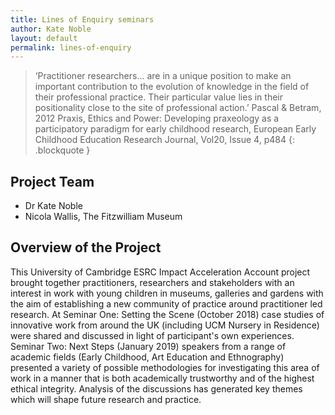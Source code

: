 ```yaml
---
title: Lines of Enquiry seminars
author: Kate Noble
layout: default
permalink: lines-of-enquiry
---
```

> ‘Practitioner researchers... are in a unique position to make an important contribution to the evolution of knowledge in the field of their professional practice. Their particular value lies in their positionality close to the site of professional action.’
Pascal & Betram, 2012 Praxis, Ethics and Power: Developing praxeology as a participatory paradigm for early childhood research, European Early Childhood Education Research Journal, Vol20, Issue 4, p484
{: .blockquote }

## Project Team
* Dr Kate Noble
* Nicola Wallis, The Fitzwilliam Museum

## Overview of the Project
This University of Cambridge ESRC Impact Acceleration Account project brought together practitioners, researchers and stakeholders with an interest in work with young children in museums, galleries and gardens with the aim of establishing a new community of practice around practitioner led research. At Seminar One: Setting the Scene (October 2018) case studies of innovative work from around the UK (including UCM Nursery in Residence) were shared and discussed in light of participant's own experiences. Seminar Two: Next Steps (January 2019) speakers from a range of academic fields (Early Childhood, Art Education and Ethnography) presented a variety of possible methodologies for investigating this area of work in a manner that is both academically trustworthy and of the highest ethical integrity. Analysis of the discussions has generated key themes which will shape future research and practice.
